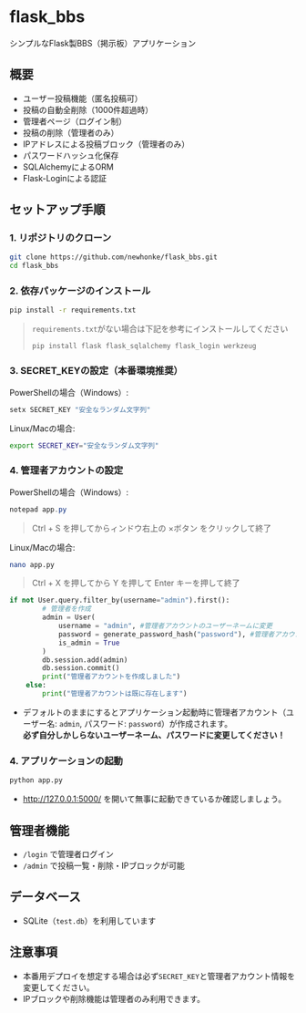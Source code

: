 # flask_bbs

シンプルなFlask製BBS（掲示板）アプリケーション

## 概要

- ユーザー投稿機能（匿名投稿可）
- 投稿の自動全削除（1000件超過時）
- 管理者ページ（ログイン制）
- 投稿の削除（管理者のみ）
- IPアドレスによる投稿ブロック（管理者のみ）
- パスワードハッシュ化保存
- SQLAlchemyによるORM
- Flask-Loginによる認証

## セットアップ手順

### 1. リポジトリのクローン

```bash
git clone https://github.com/newhonke/flask_bbs.git
cd flask_bbs
```

### 2. 依存パッケージのインストール

```bash
pip install -r requirements.txt
```
> `requirements.txt`がない場合は下記を参考にインストールしてください
> 
> ```
> pip install flask flask_sqlalchemy flask_login werkzeug
> ```

### 3. SECRET_KEYの設定（本番環境推奨）

PowerShellの場合（Windows）:
```powershell
setx SECRET_KEY "安全なランダム文字列"
```

Linux/Macの場合:
```bash
export SECRET_KEY="安全なランダム文字列"
```

### 4. 管理者アカウントの設定

PowerShellの場合（Windows）:
```powershell
notepad app.py
```
> Ctrl + S を押してからィンドウ右上の ×ボタン をクリックして終了

Linux/Macの場合:
```bash
nano app.py
```
> Ctrl + X を押してから Y を押して Enter キーを押して終了

```python
if not User.query.filter_by(username="admin").first():
        # 管理者を作成
        admin = User(
            username = "admin", #管理者アカウントのユーザーネームに変更
            password = generate_password_hash("password"), #管理者アカウントのパスワードに変更
            is_admin = True
        )
        db.session.add(admin)
        db.session.commit()
        print("管理者アカウントを作成しました")
    else:
        print("管理者アカウントは既に存在します")
```

- デフォルトのままにするとアプリケーション起動時に管理者アカウント（ユーザー名: `admin`, パスワード: `password`）が作成されます。  
**必ず自分しかしらないユーザーネーム、パスワードに変更してください！**

### 4. アプリケーションの起動

```bash
python app.py
```
- http://127.0.0.1:5000/ を開いて無事に起動できているか確認しましょう。

## 管理者機能

- `/login` で管理者ログイン
- `/admin` で投稿一覧・削除・IPブロックが可能

## データベース

- SQLite（`test.db`）を利用しています

## 注意事項

- 本番用デプロイを想定する場合は必ず`SECRET_KEY`と管理者アカウント情報を変更してください。
- IPブロックや削除機能は管理者のみ利用できます。